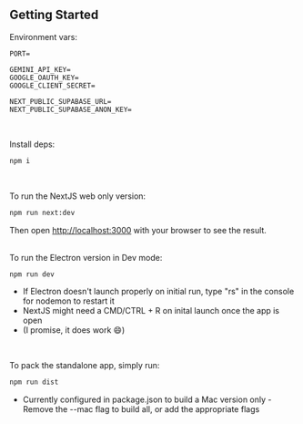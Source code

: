 ## Getting Started

Environment vars:
```code
PORT=

GEMINI_API_KEY=
GOOGLE_OAUTH_KEY=
GOOGLE_CLIENT_SECRET=

NEXT_PUBLIC_SUPABASE_URL=
NEXT_PUBLIC_SUPABASE_ANON_KEY=
```
<br />

Install deps:

```bash
npm i
```
<br />

To run the NextJS web only version:

```bash
npm run next:dev
```
Then open [http://localhost:3000](http://localhost:3000) with your browser to see the result.
<br />
<br />

To run the Electron version in Dev mode:

```bash
npm run dev
```
* If Electron doesn't launch properly on initial run, type "rs" in the console for nodemon to restart it
* NextJS might need a CMD/CTRL + R on inital launch once the app is open
* (I promise, it does work  😄)
<br />

To pack the standalone app, simply run:

```bash
npm run dist
```
* Currently configured in package.json to build a Mac version only  -  Remove the --mac flag to build all, or add the appropriate flags
